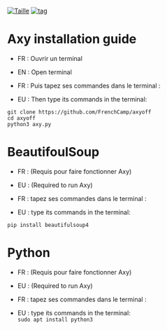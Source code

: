 [![Taille](https://img.shields.io/github/languages/code-size/FrenchCamp/axyoff)](https://github.com/FrenchCamp/axyoff)
[![tag](https://img.shields.io/github/v/tag/FrenchCamp/axyoff?include_prereleases)](https://github.com/FrenchCamp/axyoff)
# Axy installation guide

* FR : Ouvrir un terminal  
* EN : Open terminal  

* FR : Puis tapez ses commandes dans le terminal :  
* EU : Then type its commands in the terminal:  


`git clone https://github.com/FrenchCamp/axyoff`  
`cd axyoff`  
`python3 axy.py`  

# BeautifoulSoup
* FR : (Requis pour faire fonctionner Axy)   
* EU : (Required to run Axy)  

* FR : tapez ses commandes dans le terminal :  
* EU : type its commands in the terminal:  

`pip install beautifulsoup4`
# Python
* FR : (Requis pour faire fonctionner Axy)   
* EU : (Required to run Axy)  

* FR : tapez ses commandes dans le terminal :  
* EU : type its commands in the terminal:  
`sudo apt install python3`  











